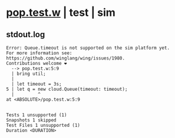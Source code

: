 # [pop.test.w](../../../../../../examples/tests/sdk_tests/queue/pop.test.w) | test | sim

## stdout.log
```log
Error: Queue.timeout is not supported on the sim platform yet.
For more information see: https://github.com/winglang/wing/issues/1980.
Contributions welcome ❤️
  --> pop.test.w:5:9
  | bring util;
  | 
  | let timeout = 3s;
5 | let q = new cloud.Queue(timeout: timeout);
  |         ^
at <ABSOLUTE>/pop.test.w:5:9
 
 
Tests 1 unsupported (1)
Snapshots 1 skipped
Test Files 1 unsupported (1)
Duration <DURATION>
```

